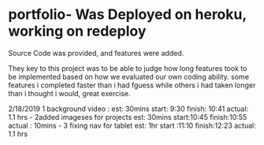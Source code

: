 # portfolio- Was Deployed on heroku, working on redeploy
Source Code was provided, and features were added.
 
They key to this project was to be able to judge how long features took to be implemented based on how we evaluated our own coding ability. some features i completed faster than i had fguess while others i had taken longer than i thought i would, great exercise.

2/18/2019
1 background video : est: 30mins start: 9:30 finish: 10:41 actual: 1.1 hrs -
2added imageses for projects est: 30mins start:10:45 finish:10:55 actual : 10mins -
3 fixing nav for tablet est: 1hr start :11:10 finish:12:23 actual: 1.1 hrs 
